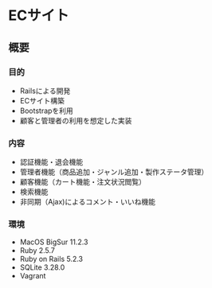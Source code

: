 # ECサイト

## 概要

### 目的
- Railsによる開発
- ECサイト構築
- Bootstrapを利用
- 顧客と管理者の利用を想定した実装

### 内容
- 認証機能・退会機能
- 管理者機能（商品追加・ジャンル追加・製作ステータ管理）
- 顧客機能（カート機能・注文状況閲覧）
- 検索機能
- 非同期（Ajax)によるコメント・いいね機能

### 環境
- MacOS BigSur 11.2.3
- Ruby 2.5.7
- Ruby on Rails 5.2.3
- SQLite 3.28.0
- Vagrant
